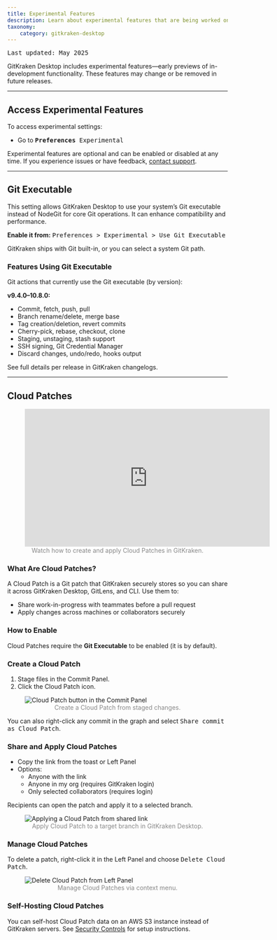 ```yaml
---
title: Experimental Features
description: Learn about experimental features that are being worked on for possible future inclusion into GitKraken Desktop.
taxonomy:
    category: gitkraken-desktop
---
```

<kbd>Last updated: May 2025</kbd>

GitKraken Desktop includes experimental features—early previews of in-development functionality. These features may change or be removed in future releases.

---

## Access Experimental Features

To access experimental settings:

- Go to <i class="fas fa-cog"></i> <kbd><strong>Preferences</strong> <i class='fa fa-caret-right'></i> Experimental</kbd>

Experimental features are optional and can be enabled or disabled at any time. If you experience issues or have feedback, [contact support](https://help.gitkraken.com/gitkraken-desktop/contact-support/?issue_category__customer_facing_field_=Experimental+feedback&subject=GitKraken+Client+Experimental+feedback).

---

## Git Executable

This setting allows GitKraken Desktop to use your system’s Git executable instead of NodeGit for core Git operations. It can enhance compatibility and performance.

**Enable it from:** <kbd>Preferences > Experimental > Use Git Executable</kbd>

GitKraken ships with Git built-in, or you can select a system Git path.

### Features Using Git Executable

Git actions that currently use the Git executable (by version):

**v9.4.0–10.8.0:**
- Commit, fetch, push, pull
- Branch rename/delete, merge base
- Tag creation/deletion, revert commits
- Cherry-pick, rebase, checkout, clone
- Staging, unstaging, stash support
- SSH signing, Git Credential Manager
- Discard changes, undo/redo, hooks output

See full details per release in GitKraken changelogs.

---

## Cloud Patches

<figure>
  <div class='embed-container embed-container--16-9'>
    <iframe width='560' height='315' src='https://www.youtube.com/embed/kKZKoKVQYKY?rel=0&vq=hd1080' frameborder='0' allowfullscreen></iframe>
  </div>
  <figcaption style="text-align:center; color:#888">Watch how to create and apply Cloud Patches in GitKraken.</figcaption>
</figure>

### What Are Cloud Patches?

A Cloud Patch is a Git patch that GitKraken securely stores so you can share it across GitKraken Desktop, GitLens, and CLI. Use them to:
- Share work-in-progress with teammates before a pull request
- Apply changes across machines or collaborators securely

### How to Enable

Cloud Patches require the **Git Executable** to be enabled (it is by default).

### Create a Cloud Patch

1. Stage files in the Commit Panel.
2. Click the Cloud Patch icon.

<figure class='figure center'>
  <img src='/wp-content/uploads/create-cloud-patch-2025.png' class="help-center-img img-bordered" alt="Cloud Patch button in the Commit Panel">
  <figcaption style="text-align: center; color: #888;">Create a Cloud Patch from staged changes.</figcaption>
</figure>

You can also right-click any commit in the graph and select <kbd>Share commit as Cloud Patch</kbd>.

### Share and Apply Cloud Patches

- Copy the link from the toast or Left Panel
- Options:
  - Anyone with the link
  - Anyone in my org (requires GitKraken login)
  - Only selected collaborators (requires login)

Recipients can open the patch and apply it to a selected branch.

<figure class='figure center'>
  <img src='/wp-content/uploads/gkc-apply-cloud-patch-example.gif' class="help-center-img img-bordered" alt="Applying a Cloud Patch from shared link">
  <figcaption style="text-align: center; color: #888;">Apply Cloud Patch to a target branch in GitKraken Desktop.</figcaption>
</figure>

### Manage Cloud Patches

To delete a patch, right-click it in the Left Panel and choose <kbd>Delete Cloud Patch</kbd>.

<figure class='figure center'>
  <img src="/wp-content/uploads/gkc-delete-cloud-patch.png" class="help-center-img img-bordered" alt="Delete Cloud Patch from Left Panel">
  <figcaption style="text-align: center; color: #888;">Manage Cloud Patches via context menu.</figcaption>
</figure>

### Self-Hosting Cloud Patches

You can self-host Cloud Patch data on an AWS S3 instance instead of GitKraken servers. See [Security Controls](/gk-dev/gk-dev-security-controls/#self-hosted) for setup instructions.
